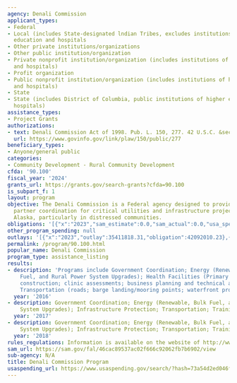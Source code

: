 ```yaml
---
agency: Denali Commission
applicant_types:
- Federal
- Local (includes State-designated lndian Tribes, excludes institutions of higher
  education and hospitals
- Other private institutions/organizations
- Other public institution/organization
- Private nonprofit institution/organization (includes institutions of higher education
  and hospitals)
- Profit organization
- Public nonprofit institution/organization (includes institutions of higher education
  and hospitals)
- State
- State (includes District of Columbia, public institutions of higher education and
  hospitals)
assistance_types:
- Project Grants
authorizations:
- text: Denali Commission Act of 1998. Pub. L. 150, 277. 42 U.S.C. &sect; 3121.
  url: https://www.govinfo.gov/link/plaw/150/public/277
beneficiary_types:
- Anyone/general public
categories:
- Community Development - Rural Community Development
cfda: '90.100'
fiscal_year: '2024'
grants_url: https://grants.gov/search-grants?cfda=90.100
is_subpart_f: 1
layout: program
objective: The Denali Commission is a Federal agency designed to provide funding and
  partner coordination for critical utilities and infrastructure projects throughout
  Alaska, particularly in distressed communities.
obligations: '[{"x":"2023","sam_estimate":0.0,"sam_actual":0.0,"usa_spending_actual":46873887.2},{"x":"2024","sam_estimate":0.0,"sam_actual":0.0,"usa_spending_actual":60277353.55},{"x":"2025","sam_estimate":0.0,"sam_actual":0.0,"usa_spending_actual":105611.0}]'
other_program_spending: null
outlays: '[{"x":"2023","outlay":35411818.31,"obligation":42092010.23},{"x":"2024","outlay":8758255.74,"obligation":48557431.49},{"x":"2025","outlay":0.0,"obligation":105611.0}]'
permalink: /program/90.100.html
popular_name: Denali Commission
program_type: assistance_listing
results:
- description: 'Programs include Government Coordination; Energy (Renewable, Bulk
    Fuel, and Rural Power System Upgrades); Health Facilities (Primary Care: clinic
    construction; clinic assessments; business planning and technical assistance);
    Transportation (roads; barge landing/mooring points; waterfront projects); Training.'
  year: '2016'
- description: Government Coordination; Energy (Renewable, Bulk Fuel, and Rural Power
    System Upgrades); Infrastructure Protection; Transportation; Training.
  year: '2017'
- description: Government Coordination; Energy (Renewable, Bulk Fuel, and Rural Power
    System Upgrades); Infrastructure Protection; Transportation; Training.
  year: '2018'
rules_regulations: Information is available on the website of http://www.denali.gov.
sam_url: https://sam.gov/fal/46cac89537ac02f666c92062fb7b6902/view
sub-agency: N/A
title: Denali Commission Program
usaspending_url: https://www.usaspending.gov/search/?hash=73a54d2ed046fca90e65317ed634b01c
---
```

